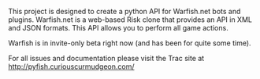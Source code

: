 This project is designed to create a python API for Warfish.net bots and plugins. Warfish.net is a web-based Risk clone that provides an API in XML and JSON formats. This API allows you to perform all game actions.

Warfish is in invite-only beta right now (and has been for quite some time).

For all issues and documentation please visit the Trac site at http://pyfish.curiouscurmudgeon.com/